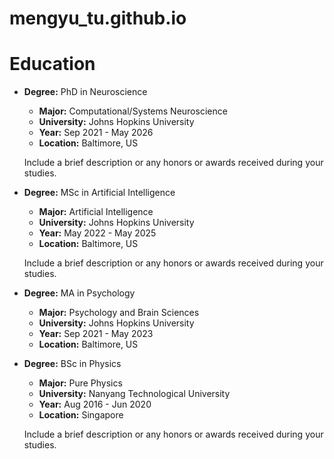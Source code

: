 # mengyu_tu.github.io

# Education

- **Degree:** PhD in Neuroscience
  - **Major:** Computational/Systems Neuroscience
  - **University:** Johns Hopkins University
  - **Year:** Sep 2021 - May 2026
  - **Location:** Baltimore, US

  Include a brief description or any honors or awards received during your studies.

- **Degree:** MSc in Artificial Intelligence
  - **Major:** Artificial Intelligence
  - **University:** Johns Hopkins University
  - **Year:** May 2022 - May 2025
  - **Location:** Baltimore, US

  Include a brief description or any honors or awards received during your studies.

- **Degree:** MA in Psychology
  - **Major:** Psychology and Brain Sciences
  - **University:** Johns Hopkins University
  - **Year:** Sep 2021 - May 2023
  - **Location:** Baltimore, US
  
- **Degree:** BSc in Physics
  - **Major:** Pure Physics
  - **University:** Nanyang Technological University
  - **Year:** Aug 2016 - Jun 2020
  - **Location:** Singapore
  
  Include a brief description or any honors or awards received during your studies.